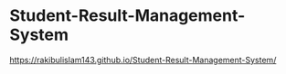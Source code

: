 # Student-Result-Management-System
https://rakibulislam143.github.io/Student-Result-Management-System/
